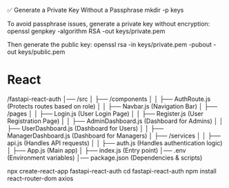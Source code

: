 







✅ Generate a Private Key Without a Passphrase
mkdir -p keys

To avoid passphrase issues, generate a private key without encryption:
openssl genpkey -algorithm RSA -out keys/private.pem

Then generate the public key:
openssl rsa -in keys/private.pem -pubout -out keys/public.pem













# React

/fastapi-react-auth
│── /src
│   ├── /components
│   │   ├── AuthRoute.js  (Protects routes based on role)
│   │   ├── Navbar.js     (Navigation Bar)
│   ├── /pages
│   │   ├── Login.js      (User Login Page)
│   │   ├── Register.js   (User Registration Page)
│   │   ├── AdminDashboard.js  (Dashboard for Admins)
│   │   ├── UserDashboard.js   (Dashboard for Users)
│   │   ├── ManagerDashboard.js (Dashboard for Managers)
│   ├── /services
│   │   ├── api.js  (Handles API requests)
│   │   ├── auth.js (Handles authentication logic)
│   ├── App.js      (Main app)
│   ├── index.js    (Entry point)
│── .env            (Environment variables)
│── package.json    (Dependencies & scripts)


npx create-react-app fastapi-react-auth
cd fastapi-react-auth
npm install react-router-dom axios

